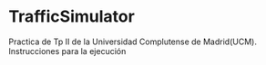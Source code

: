 # TrafficSimulator
 
 Practica de Tp II de la Universidad Complutense de Madrid(UCM). 
 Instrucciones para la ejecución <proximamente>
 
